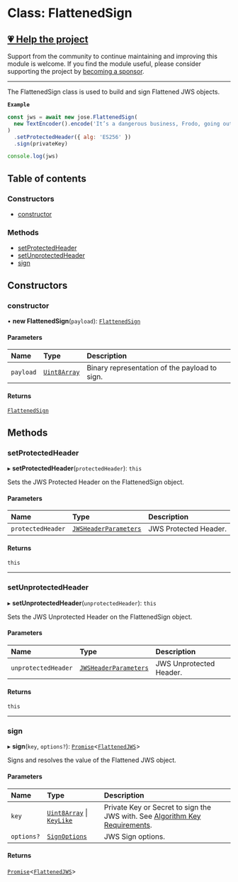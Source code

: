 # Class: FlattenedSign

## [💗 Help the project](https://github.com/sponsors/panva)

Support from the community to continue maintaining and improving this module is welcome. If you find the module useful, please consider supporting the project by [becoming a sponsor](https://github.com/sponsors/panva).

---

The FlattenedSign class is used to build and sign Flattened JWS objects.

**`Example`**

```js
const jws = await new jose.FlattenedSign(
  new TextEncoder().encode('It’s a dangerous business, Frodo, going out your door.'),
)
  .setProtectedHeader({ alg: 'ES256' })
  .sign(privateKey)

console.log(jws)
```

## Table of contents

### Constructors

- [constructor](jws_flattened_sign.FlattenedSign.md#constructor)

### Methods

- [setProtectedHeader](jws_flattened_sign.FlattenedSign.md#setprotectedheader)
- [setUnprotectedHeader](jws_flattened_sign.FlattenedSign.md#setunprotectedheader)
- [sign](jws_flattened_sign.FlattenedSign.md#sign)

## Constructors

### constructor

• **new FlattenedSign**(`payload`): [`FlattenedSign`](jws_flattened_sign.FlattenedSign.md)

#### Parameters

| Name | Type | Description |
| :------ | :------ | :------ |
| `payload` | [`Uint8Array`]( https://developer.mozilla.org/docs/Web/JavaScript/Reference/Global_Objects/Uint8Array ) | Binary representation of the payload to sign. |

#### Returns

[`FlattenedSign`](jws_flattened_sign.FlattenedSign.md)

## Methods

### setProtectedHeader

▸ **setProtectedHeader**(`protectedHeader`): `this`

Sets the JWS Protected Header on the FlattenedSign object.

#### Parameters

| Name | Type | Description |
| :------ | :------ | :------ |
| `protectedHeader` | [`JWSHeaderParameters`](../interfaces/types.JWSHeaderParameters.md) | JWS Protected Header. |

#### Returns

`this`

___

### setUnprotectedHeader

▸ **setUnprotectedHeader**(`unprotectedHeader`): `this`

Sets the JWS Unprotected Header on the FlattenedSign object.

#### Parameters

| Name | Type | Description |
| :------ | :------ | :------ |
| `unprotectedHeader` | [`JWSHeaderParameters`](../interfaces/types.JWSHeaderParameters.md) | JWS Unprotected Header. |

#### Returns

`this`

___

### sign

▸ **sign**(`key`, `options?`): [`Promise`]( https://developer.mozilla.org/docs/Web/JavaScript/Reference/Global_Objects/Promise )\<[`FlattenedJWS`](../interfaces/types.FlattenedJWS.md)\>

Signs and resolves the value of the Flattened JWS object.

#### Parameters

| Name | Type | Description |
| :------ | :------ | :------ |
| `key` | [`Uint8Array`]( https://developer.mozilla.org/docs/Web/JavaScript/Reference/Global_Objects/Uint8Array ) \| [`KeyLike`](../types/types.KeyLike.md) | Private Key or Secret to sign the JWS with. See [Algorithm Key Requirements](https://github.com/panva/jose/issues/210#jws-alg). |
| `options?` | [`SignOptions`](../interfaces/types.SignOptions.md) | JWS Sign options. |

#### Returns

[`Promise`]( https://developer.mozilla.org/docs/Web/JavaScript/Reference/Global_Objects/Promise )\<[`FlattenedJWS`](../interfaces/types.FlattenedJWS.md)\>
